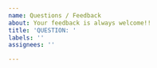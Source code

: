 ```yaml
---
name: Questions / Feedback
about: Your feedback is always welcome!!
title: 'QUESTION: '
labels: ''
assignees: ''

---
```



